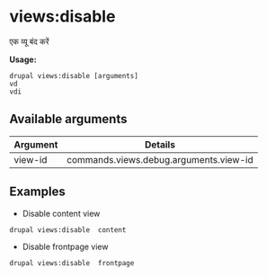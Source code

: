 # views:disable
एक व्यू बंद करें

**Usage:**
```
drupal views:disable [arguments]
vd
vdi
```

## Available arguments
Argument | Details
---------|-------------
view-id | commands.views.debug.arguments.view-id

## Examples
* Disable content view
```
drupal views:disable  content
```
* Disable frontpage view
```
drupal views:disable  frontpage
```

